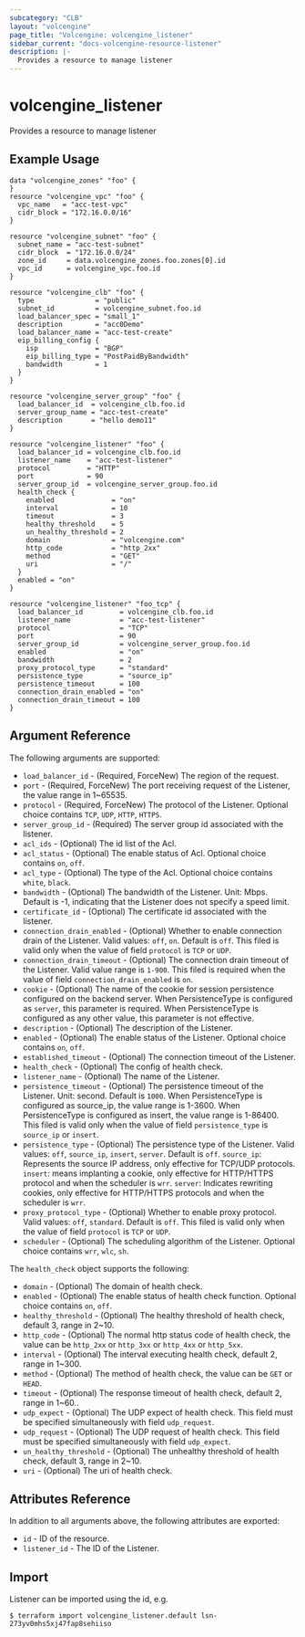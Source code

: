 ```yaml
---
subcategory: "CLB"
layout: "volcengine"
page_title: "Volcengine: volcengine_listener"
sidebar_current: "docs-volcengine-resource-listener"
description: |-
  Provides a resource to manage listener
---
```

# volcengine_listener
Provides a resource to manage listener
## Example Usage
```hcl
data "volcengine_zones" "foo" {
}
resource "volcengine_vpc" "foo" {
  vpc_name   = "acc-test-vpc"
  cidr_block = "172.16.0.0/16"
}

resource "volcengine_subnet" "foo" {
  subnet_name = "acc-test-subnet"
  cidr_block  = "172.16.0.0/24"
  zone_id     = data.volcengine_zones.foo.zones[0].id
  vpc_id      = volcengine_vpc.foo.id
}

resource "volcengine_clb" "foo" {
  type               = "public"
  subnet_id          = volcengine_subnet.foo.id
  load_balancer_spec = "small_1"
  description        = "acc0Demo"
  load_balancer_name = "acc-test-create"
  eip_billing_config {
    isp              = "BGP"
    eip_billing_type = "PostPaidByBandwidth"
    bandwidth        = 1
  }
}

resource "volcengine_server_group" "foo" {
  load_balancer_id  = volcengine_clb.foo.id
  server_group_name = "acc-test-create"
  description       = "hello demo11"
}

resource "volcengine_listener" "foo" {
  load_balancer_id = volcengine_clb.foo.id
  listener_name    = "acc-test-listener"
  protocol         = "HTTP"
  port             = 90
  server_group_id  = volcengine_server_group.foo.id
  health_check {
    enabled              = "on"
    interval             = 10
    timeout              = 3
    healthy_threshold    = 5
    un_healthy_threshold = 2
    domain               = "volcengine.com"
    http_code            = "http_2xx"
    method               = "GET"
    uri                  = "/"
  }
  enabled = "on"
}

resource "volcengine_listener" "foo_tcp" {
  load_balancer_id         = volcengine_clb.foo.id
  listener_name            = "acc-test-listener"
  protocol                 = "TCP"
  port                     = 90
  server_group_id          = volcengine_server_group.foo.id
  enabled                  = "on"
  bandwidth                = 2
  proxy_protocol_type      = "standard"
  persistence_type         = "source_ip"
  persistence_timeout      = 100
  connection_drain_enabled = "on"
  connection_drain_timeout = 100
}
```
## Argument Reference
The following arguments are supported:
* `load_balancer_id` - (Required, ForceNew) The region of the request.
* `port` - (Required, ForceNew) The port receiving request of the Listener, the value range in 1~65535.
* `protocol` - (Required, ForceNew) The protocol of the Listener. Optional choice contains `TCP`, `UDP`, `HTTP`, `HTTPS`.
* `server_group_id` - (Required) The server group id associated with the listener.
* `acl_ids` - (Optional) The id list of the Acl.
* `acl_status` - (Optional) The enable status of Acl. Optional choice contains `on`, `off`.
* `acl_type` - (Optional) The type of the Acl. Optional choice contains `white`, `black`.
* `bandwidth` - (Optional) The bandwidth of the Listener. Unit: Mbps. Default is -1, indicating that the Listener does not specify a speed limit.
* `certificate_id` - (Optional) The certificate id associated with the listener.
* `connection_drain_enabled` - (Optional) Whether to enable connection drain of the Listener. Valid values: `off`, `on`. Default is `off`.
This filed is valid only when the value of field `protocol` is `TCP` or `UDP`.
* `connection_drain_timeout` - (Optional) The connection drain timeout of the Listener. Valid value range is `1-900`.
This filed is required when the value of field `connection_drain_enabled` is `on`.
* `cookie` - (Optional) The name of the cookie for session persistence configured on the backend server. When PersistenceType is configured as `server`, this parameter is required. When PersistenceType is configured as any other value, this parameter is not effective.
* `description` - (Optional) The description of the Listener.
* `enabled` - (Optional) The enable status of the Listener. Optional choice contains `on`, `off`.
* `established_timeout` - (Optional) The connection timeout of the Listener.
* `health_check` - (Optional) The config of health check.
* `listener_name` - (Optional) The name of the Listener.
* `persistence_timeout` - (Optional) The persistence timeout of the Listener. Unit: second. Default is `1000`. When PersistenceType is configured as source_ip, the value range is 1-3600. When PersistenceType is configured as insert, the value range is 1-86400. This filed is valid only when the value of field `persistence_type` is `source_ip` or `insert`.
* `persistence_type` - (Optional) The persistence type of the Listener. Valid values: `off`, `source_ip`, `insert`, `server`. Default is `off`.
`source_ip`: Represents the source IP address, only effective for TCP/UDP protocols. `insert`: means implanting a cookie, only effective for HTTP/HTTPS protocol and when the scheduler is `wrr`. `server`: Indicates rewriting cookies, only effective for HTTP/HTTPS protocols and when the scheduler is `wrr`.
* `proxy_protocol_type` - (Optional) Whether to enable proxy protocol. Valid values: `off`, `standard`. Default is `off`.
This filed is valid only when the value of field `protocol` is `TCP` or `UDP`.
* `scheduler` - (Optional) The scheduling algorithm of the Listener. Optional choice contains `wrr`, `wlc`, `sh`.

The `health_check` object supports the following:

* `domain` - (Optional) The domain of health check.
* `enabled` - (Optional) The enable status of health check function. Optional choice contains `on`, `off`.
* `healthy_threshold` - (Optional) The healthy threshold of health check, default 3, range in 2~10.
* `http_code` - (Optional) The normal http status code of health check, the value can be `http_2xx` or `http_3xx` or `http_4xx` or `http_5xx`.
* `interval` - (Optional) The interval executing health check, default 2, range in 1~300.
* `method` - (Optional) The method of health check, the value can be `GET` or `HEAD`.
* `timeout` - (Optional) The response timeout of health check, default 2, range in 1~60..
* `udp_expect` - (Optional) The UDP expect of health check. This field must be specified simultaneously with field `udp_request`.
* `udp_request` - (Optional) The UDP request of health check. This field must be specified simultaneously with field `udp_expect`.
* `un_healthy_threshold` - (Optional) The unhealthy threshold of health check, default 3, range in 2~10.
* `uri` - (Optional) The uri of health check.

## Attributes Reference
In addition to all arguments above, the following attributes are exported:
* `id` - ID of the resource.
* `listener_id` - The ID of the Listener.


## Import
Listener can be imported using the id, e.g.
```
$ terraform import volcengine_listener.default lsn-273yv0mhs5xj47fap8sehiiso
```

